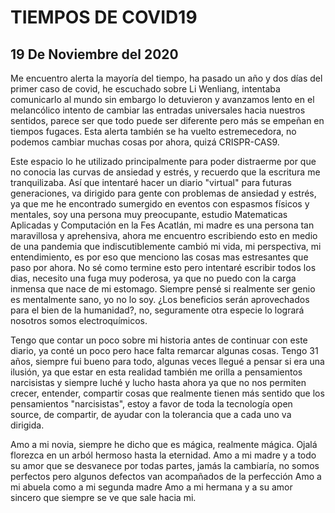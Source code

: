
# TIEMPOS DE COVID19
## 19 De Noviembre del 2020 

Me encuentro alerta la mayoría del tiempo, ha pasado un año y dos días del primer caso de covid, he escuchado sobre Li Wenliang, intentaba comunicarlo al mundo sin embargo
lo detuvieron y avanzamos lento en el melancólico intento de cambiar las entradas universales hacia nuestros sentidos, parece ser que todo puede ser diferente pero 
más se empeñan en tiempos fugaces. Esta alerta también se ha vuelto estremecedora, no podemos cambiar muchas cosas por ahora, quizá CRISPR-CAS9.

Este espacio lo he utilizado principalmente para poder distraerme por que no conocia las curvas de ansiedad y estrés, y recuerdo que la escritura me tranquilizaba.
Así que intentaré hacer un diario "virtual" para futuras generaciones, va dirigido para gente con problemas de ansiedad y estrés, ya que me he encontrado sumergido en 
eventos con espasmos físicos y mentales, soy una persona muy preocupante, estudio Matematicas Aplicadas y Computación en la Fes Acatlán, mi madre es una persona tan 
maravillosa y aprehensiva, ahora me encuentro escribiendo esto en medio de una pandemia que indiscutiblemente cambió mi vida, mi perspectiva, mi entendimiento, es por
eso que menciono las cosas mas estresantes que paso por ahora.
No sé como termine esto pero intentaré escribir todos los dias, necesito una fuga muy poderosa, ya que no puedo con la carga inmensa que nace de mi estomago. Siempre pensé
si realmente ser genio es mentalmente sano, yo no lo soy. ¿Los beneficios serán aprovechados para el bien de la humanidad?, no, seguramente otra especie lo logrará 
nosotros somos electroquímicos. 

Tengo que contar un poco sobre mi historia antes de continuar con este diario, ya conté un poco pero hace falta remarcar algunas cosas. Tengo 31 años, siempre fui bueno 
para todo, algunas veces llegué a pensar si era una ilusión, ya que estar en esta realidad también me orilla a pensamientos narcisistas y siempre luché y lucho hasta ahora
ya que no nos permiten crecer, entender, compartir cosas que realmente tienen más sentido que los pensamientos "narcisistas", estoy a favor de toda la tecnología open
source, de compartir, de ayudar con la tolerancia que a cada uno va dirigida.

Amo a mi novia, siempre he dicho que es mágica, realmente mágica. Ojalá florezca en un arból hermoso hasta la eternidad.
Amo a mi madre y a todo su amor que se desvanece por todas partes, jamás la cambiaría, no somos perfectos pero algunos defectos van acompañados de la perfección
Amo a mi abuela como a mi segunda madre
Amo a mi hermana y a su amor sincero que siempre se ve que sale hacia mi.
